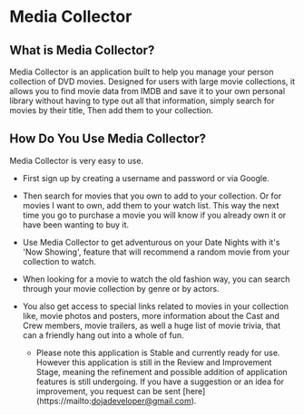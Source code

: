 # Media Collector

## What is Media Collector?

Media Collector is an application built to help you manage your person collection
of DVD movies. Designed for users with large movie collections, it allows you to
find movie data from IMDB and save it to your own personal library without having
to type out all that information, simply search for movies by their title, Then
add them to your collection.

## How Do You Use Media Collector?

Media Collector is very easy to use.
 * First sign up by creating a username and password or via Google.

 * Then search for movies that you own to add to your collection.
   Or for movies I want to own, add them to your watch list.
   This way the next time you go to purchase a movie you will know if
   you already own it or have been wanting to buy it.

 * Use Media Collector to get adventurous on your Date Nights with it's
   'Now Showing', feature that will recommend a random movie from your
   collection to watch.

 * When looking for a movie to watch the old fashion way, you can search
   through your movie collection by genre or by actors.    

 * You also get access to special links related to movies in your collection
   like, movie photos and posters, more information about the Cast
   and Crew members, movie trailers, as well a huge list of movie trivia, that can
   a friendly hang out into a whole of fun.

   - Please note this application is Stable and currently ready for use.
     However this application is still in the Review and Improvement Stage,
     meaning the refinement and possible addition of application features is
     still undergoing. If you have a suggestion or an idea for improvement, you
     request can be sent [here] (https://mailto:dojadeveloper@gmail.com).
